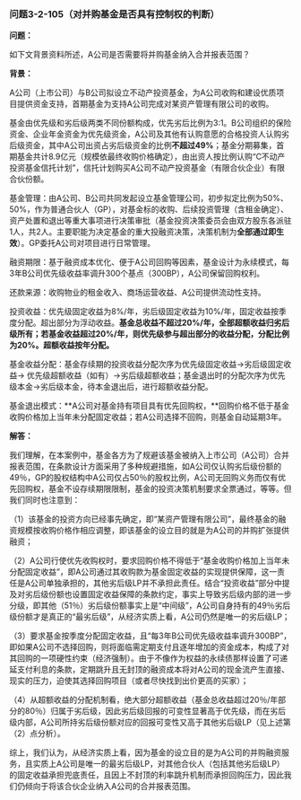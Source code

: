 ### 问题3-2-105（对并购基金是否具有控制权的判断）

**问题：**

如下文背景资料所述，A公司是否需要将并购基金纳入合并报表范围？

**背景：**

A公司（上市公司）与B公司拟设立不动产投资基金，为A公司收购和建设优质项目提供资金支持，首期基金为支持A公司完成对某资产管理有限公司的收购。

基金由优先级和劣后级两类不同份额构成，优先劣后比例为3:1。B公司组织的保险资金、企业年金资金为优先级资金，A公司及其他有认购意愿的合格投资人认购劣后级资金，其中A公司出资占劣后级资金的比例**不超过49%**；基金分期募集，首期基金共计8.9亿元（规模依最终收购价格确定），由出资人按比例认购“C不动产投资基金信托计划”，信托计划购买A公司不动产投资基金（有限合伙企业）有限合伙份额。

基金管理：由A公司、B公司共同发起设立基金管理公司，初步拟定比例为50%、50%，作为普通合伙人（GP），对基金标的收购、后续投资管理（含租金确定）、资产处置和退出等重大事项进行决策审批（基金投资决策委员会由双方股东各派驻1人，共2人。主要职能为决定基金的重大投融资决策，决策机制为**全部通过即生效**）。GP委托A公司对项目进行日常管理。

融资期限：基于融资成本优化、便于A公司回购等因素，基金设计为永续模式，每3年B公司优先级收益率调升300个基点（300BP），A公司保留回购权利。

还款来源：收购物业的租金收入、商场运营收益、A公司提供流动性支持。

投资收益：优先级固定收益为8%/年，劣后级固定收益为10%/年，固定收益按季度分配。超出部分为浮动收益。**基金总收益不超过20%/年，全部超额收益归劣后级所有；若基金收益超过20%/年，则优先级参与超出部分的收益分配，分配比例为20%。超额收益按年分配。**

基金收益分配：基金存续期的投资收益分配次序为优先级固定收益→劣后级固定收益→
优先级超额收益（如有）→劣后级超额收益；基金退出时的分配次序为优先级本金→劣后级本金，待本金退出后，进行超额收益分配。

基金退出模式：**A公司对基金持有项目具有优先回购权，**回购价格不低于基金收购价格加上当年未分配固定收益；若A公司选择不回购，则基金自动延期3年。

**解答：**

我们理解，在本案例中，基金各方为了规避该基金被纳入上市公司（A公司）合并报表范围，在条款设计方面采用了多种规避措施，如A公司仅认购劣后级份额的49％，GP的股权结构中A公司仅占50％的股权比例，A公司无回购义务而仅有优先回购权，基金不设存续期限限制，基金的投资决策机制要求全票通过，等等。但我们同时也注意到：

（1）该基金的投资方向已经事先确定，即“某资产管理有限公司”，最终基金的融资规模按收购价格作相应调整，即该基金的设立目的就是为A公司的并购扩张提供融资；

（2）A公司行使优先收购权时，要求回购价格不得低于“基金收购价格加上当年未分配固定收益”，即A公司通过其收购款为基金固定收益的实现提供保障，这一责任是A公司单独承担的，其他劣后级LP并不承担此责任。结合“投资收益”部分中提及对劣后级份额也设置固定收益保障的条款约定，事实上导致劣后级内部的进一步分级，即其他（51％）劣后级份额事实上是“中间级”，A公司自身持有的49％劣后级份额才是真正的“最劣后级”，从经济实质上看，A公司仍然是唯一的劣后级LP；

（3）要求基金按季度分配固定收益，且“每3年B公司优先级收益率调升300BP”，即如果A公司不选择回购，则将面临需定期支付且逐年增加的资金成本，构成了对其回购的一项硬性约束（经济强制）。由于不像作为权益的永续债那样设置了可递延支付利息的条款，定期跳升且无封顶的融资成本将对A公司的现金流产生直接、现实的压力，迫使其选择回购项目（或者尽快找到出价更高的买家）；

（4）从超额收益的分配机制看，绝大部分超额收益（基金总收益超过20％/年部分的80％）归属于劣后级，因此劣后级回报的可变性显著高于优先级，而在劣后级内部，A公司所持劣后级份额对应的回报可变性又高于其他劣后级LP（见上述第（2）点分析）。

综上，我们认为，从经济实质上看，因为基金的设立目的是为A公司的并购融资服务，且实质上A公司是唯一的最劣后级LP，对其他合伙人（包括其他劣后级LP）的固定收益承担兜底责任，且因上不封顶的利率跳升机制而承担回购压力，因此我们仍倾向于将该合伙企业纳入A公司的合并报表范围。